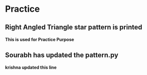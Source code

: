 # Practice

## Right Angled Triangle star pattern is printed

#### This is used for Practice Purpose

## Sourabh has updated the pattern.py

#### krishna updated this line